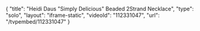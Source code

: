{
    "title": "Heidi Daus \"Simply Delicious\" Beaded 2Strand Necklace",
    "type": "solo",
    "layout": "iframe-static",
    "videoId": "112331047",
    "url": "\/tvpembed\/112331047"
}